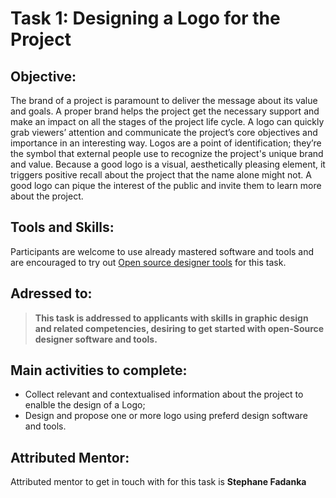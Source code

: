 # Task 1: Designing a Logo for the Project

## Objective: 
The brand of a project is paramount to deliver the message about its value and goals. A proper brand helps the project get the necessary support and make an impact on all the stages of the project life cycle. A logo can quickly grab viewers’ attention and communicate the project’s core objectives and importance in an interesting way. Logos are a point of identification; they’re the symbol that external people use to recognize the project's unique brand and value. Because a good logo is a visual, aesthetically pleasing element, it triggers positive recall about the project that the name alone might not. A good logo can pique the interest of the public and invite them to learn more about the project.

## Tools and Skills: 
Participants are welcome to use already mastered software and tools and are encouraged to try out [Open source designer tools](https://geekflare.com/open-source-designer-tools/) for this task.

## Adressed to:
>**This task is addressed to applicants with skills in graphic design and related competencies, desiring to get started with open-Source designer software and tools.**


## Main activities to complete: 
- Collect relevant and contextualised information about the project to enalble the design of a Logo;
- Design and propose one or more logo using preferd design software and tools. 


## Attributed Mentor:
Attributed mentor to get in touch with for this task is **Stephane Fadanka**
